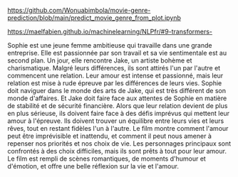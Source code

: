 https://github.com/Wonuabimbola/movie-genre-prediction/blob/main/predict_movie_genre_from_plot.ipynb

https://maelfabien.github.io/machinelearning/NLPfr/#9-transformers-



Sophie est une jeune femme ambitieuse qui travaille dans une grande entreprise. Elle est passionnée par son travail et sa vie sentimentale est au second plan. Un jour, elle rencontre Jake, un artiste bohème et charismatique. Malgré leurs différences, ils sont attirés l'un par l'autre et commencent une relation. Leur amour est intense et passionné, mais leur relation est mise à rude épreuve par les différences de leurs vies. Sophie doit naviguer dans le monde des arts de Jake, qui est très différent de son monde d'affaires. Et Jake doit faire face aux attentes de Sophie en matière de stabilité et de sécurité financière. Alors que leur relation devient de plus en plus sérieuse, ils doivent faire face à des défis imprévus qui mettent leur amour à l'épreuve. Ils doivent trouver un équilibre entre leurs vies et leurs rêves, tout en restant fidèles l'un à l'autre. Le film montre comment l'amour peut être imprévisible et inattendu, et comment il peut nous amener à repenser nos priorités et nos choix de vie. Les personnages principaux sont confrontés à des choix difficiles, mais ils sont prêts à tout pour leur amour. Le film est rempli de scènes romantiques, de moments d'humour et d'émotion, et offre une belle réflexion sur la vie et l'amour.